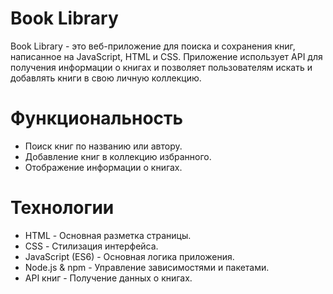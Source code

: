 # Book Library

Book Library - это веб-приложение для поиска и сохранения книг, написанное на JavaScript, HTML и CSS. Приложение использует API для получения информации о книгах и позволяет пользователям искать и добавлять книги в свою личную коллекцию.

# Функциональность

- Поиск книг по названию или автору.
- Добавление книг в коллекцию избранного.
- Отображение информации о книгах.

# Технологии
 - HTML - Основная разметка страницы.
 - CSS - Стилизация интерфейса.
 - JavaScript (ES6) - Основная логика приложения.
 - Node.js & npm - Управление зависимостями и пакетами.
 - API книг - Получение данных о книгах.
